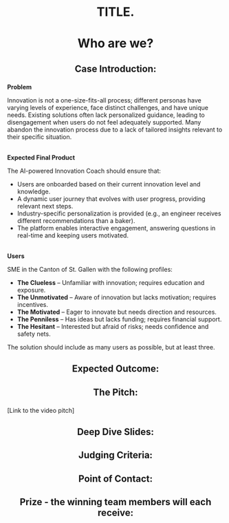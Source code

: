 # <p align="center"> TITLE. </p>



# <p align="center"> Who are we? </p>


## <p align="center"> Case Introduction: </p>
<b> Problem</b>
    <p>Innovation is not a one-size-fits-all process; different personas have varying levels of experience, face distinct challenges, and have unique needs. Existing solutions often lack personalized guidance, leading to disengagement when users do not feel adequately supported. Many abandon the innovation process due to a lack of tailored insights relevant to their specific situation.</p>
    <br>
    <b> Expected Final Product</b>
    <p>The AI-powered Innovation Coach should ensure that:</p>
    <ul>
        <li>Users are onboarded based on their current innovation level and knowledge.</li>
        <li>A dynamic user journey that evolves with user progress, providing relevant next steps.</li>
        <li>Industry-specific personalization is provided (e.g., an engineer receives different recommendations than a baker).</li>
        <li>The platform enables interactive engagement, answering questions in real-time and keeping users motivated.</li>
    </ul>
    <br>
    <b> Users</b>
    <p>SME in the Canton of St. Gallen with the following profiles:</p>
    <ul>
        <li><strong>The Clueless</strong> – Unfamiliar with innovation; requires education and exposure.</li>
        <li><strong>The Unmotivated</strong> – Aware of innovation but lacks motivation; requires incentives.</li>
        <li><strong>The Motivated</strong> – Eager to innovate but needs direction and resources.</li>
        <li><strong>The Penniless</strong> – Has ideas but lacks funding; requires financial support.</li>
        <li><strong>The Hesitant</strong> – Interested but afraid of risks; needs confidence and safety nets.</li>
    </ul>
    <p>The solution should include as many users as possible, but at least three.</p>


## <p align="center"> Expected Outcome: </p>



## <p align="center"> The Pitch: </p>
[Link to the video pitch]

## <p align="center"> Deep Dive Slides: </p>

<p align="center">  </p>

## <p align="center"> Judging Criteria: </p>



## <p align="center"> Point of Contact: </p>


## <p align="center"> Prize - the winning team members will each receive: </p>
